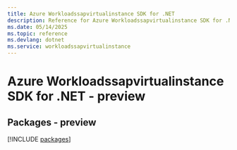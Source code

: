 ```yaml
---
title: Azure Workloadssapvirtualinstance SDK for .NET
description: Reference for Azure Workloadssapvirtualinstance SDK for .NET
ms.date: 05/14/2025
ms.topic: reference
ms.devlang: dotnet
ms.service: workloadssapvirtualinstance
---
```

# Azure Workloadssapvirtualinstance SDK for .NET - preview
## Packages - preview
[!INCLUDE [packages](workloadssapvirtualinstance-index.md)]